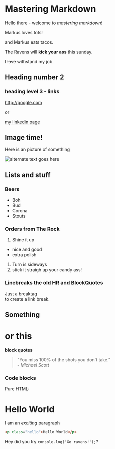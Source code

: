 # Mastering Markdown

Hello there - welcome to _mastering markdown!_

Markus loves tots!

and Markus eats tacos.

The Ravens will **kick your ass** this sunday.

I ~~love~~ withstand my job.

## Heading number 2

### heading level 3 - links

<http://google.com>

or

[my linkedin page](http://linkedin.com/in/nowowiejski)

## Image time!

Here is an picture of something

![alternate text goes here](https://picsum.photos/200/300)

## Lists and stuff

### Beers

- Boh
- Bud
- Corona
- Stouts

### Orders from The Rock

1. Shine it up

- nice and good
- extra polish

1. Turn is sideways
1. stick it straigh up your candy ass!

### Linebreaks the old HR and BlockQuotes

Just a breaktag <br> to create a link break.

## Something

# or this

**block quotes**

> "You miss 100% of the shots you don't take."<br> - _Michael Scott_

### Code blocks

Pure HTML:

<h1>Hello World</h1>
<p>I am an <em>exciting</em> paragraph

```html
<p class="hello">Hello World</p>
```

Hey did you try `console.log('Go ravens!');`?
